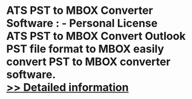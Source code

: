 # ATS PST to MBOX Converter Software : - Personal License<br />ATS PST to MBOX Convert Outlook PST file format to MBOX easily convert PST to MBOX converter software.<br />[>> Detailed information](https://secure.shareit.com/shareit/product.html?productid=300778076&affiliateid=200057808)